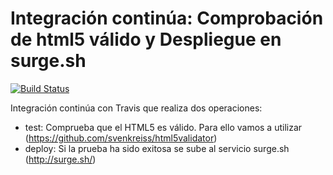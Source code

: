 # Integración continúa: Comprobación de html5 válido y Despliegue en surge.sh 

[![Build Status](https://travis-ci.org/josedom24/ic-travis-html5.svg?branch=master)](https://travis-ci.org/josedom24/ic-travis-html5)


Integración continúa con Travis que realiza dos operaciones:

* test: Comprueba que el HTML5 es válido. Para ello vamos a utilizar (https://github.com/svenkreiss/html5validator)
* deploy: Si la prueba ha sido exitosa se sube al servicio surge.sh (http://surge.sh/)


